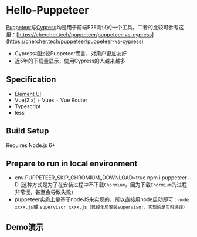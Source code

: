 # Hello-Puppeteer
[Puppeteer](https://developers.google.com/web/tools/puppeteer)与[Cypress](https://www.cypress.io/)均是用于前端E2E测试的一个工具，二者的比较可参考这里：[https://chercher.tech/puppeteer/puppeteer-vs-cypress](https://chercher.tech/puppeteer/puppeteer-vs-cypress)
- Cypress相比较Puppeteer而言，对用户更加友好
- 近5年的下载量显示，使用Cypress的人越来越多

## Specification

- [Element UI](https://element.eleme.io/#/zh-CN)
- Vue(2.x) + Vuex + Vue Router
- Typescript
- less

## Build Setup

Requires Node.js 6+

## Prepare to run in local environment

- env PUPPETEER_SKIP_CHROMIUM_DOWNLOAD=true npm i puppeteer –D (这种方式是为了在安装过程中不下载`Chormium`，因为下载`Chormium`的过程非常慢，甚至会导致失败)
- puppeteer实质上是基于nodeJS来实现的，所以直接用node启动即可：`node xxxx.js`或 `supervisor xxxx.js（已经全局安装supervisor，实现的是实时编译）`

## Demo演示


